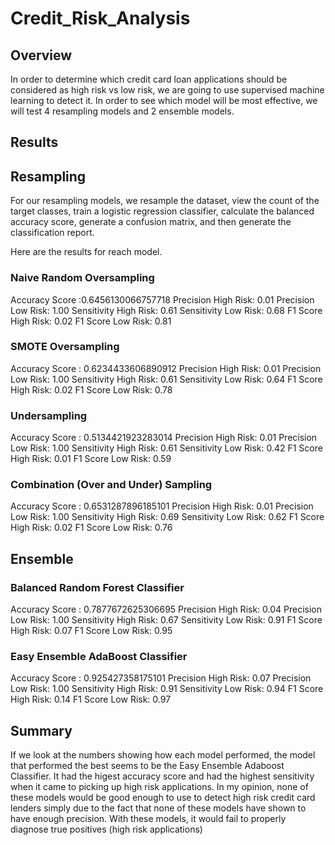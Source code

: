 # Credit_Risk_Analysis

## Overview 

In order to determine which credit card loan applications should be considered as high risk vs low risk, we are going to use supervised machine learning to detect it.  In order to see which model will be most effective, we will test 4 resampling models and 2 ensemble models.


## Results
## Resampling

For our resampling models, we resample the dataset, view the count of the target classes, train a logistic regression classifier, calculate the balanced accuracy score, generate a confusion matrix, and then generate the classification report.

Here are the results for reach model.

### Naive Random Oversampling

Accuracy Score :0.6456130066757718
Precision High Risk: 0.01
Precision Low Risk: 1.00
Sensitivity High Risk: 0.61
Sensitivity Low Risk: 0.68
F1 Score High Risk: 0.02
F1 Score Low Risk: 0.81


### SMOTE Oversampling

Accuracy Score : 0.6234433606890912
Precision High Risk: 0.01
Precision Low Risk: 1.00
Sensitivity High Risk: 0.61
Sensitivity Low Risk: 0.64
F1 Score High Risk: 0.02
F1 Score Low Risk: 0.78

### Undersampling

Accuracy Score : 0.5134421923283014
Precision High Risk: 0.01
Precision Low Risk: 1.00
Sensitivity High Risk: 0.61
Sensitivity Low Risk: 0.42
F1 Score High Risk: 0.01
F1 Score Low Risk: 0.59

### Combination (Over and Under) Sampling


Accuracy Score : 0.6531287896185101
Precision High Risk: 0.01
Precision Low Risk: 1.00
Sensitivity High Risk: 0.69
Sensitivity Low Risk: 0.62
F1 Score High Risk: 0.02
F1 Score Low Risk: 0.76


## Ensemble

### Balanced Random Forest Classifier

Accuracy Score : 0.7877672625306695
Precision High Risk: 0.04
Precision Low Risk: 1.00
Sensitivity High Risk: 0.67
Sensitivity Low Risk: 0.91
F1 Score High Risk: 0.07
F1 Score Low Risk: 0.95

### Easy Ensemble AdaBoost Classifier

Accuracy Score : 0.925427358175101
Precision High Risk: 0.07
Precision Low Risk: 1.00
Sensitivity High Risk: 0.91
Sensitivity Low Risk: 0.94
F1 Score High Risk: 0.14
F1 Score Low Risk: 0.97


## Summary

If we look at the numbers showing how each model performed, the model that performed the best seems to be the Easy Ensemble Adaboost Classifier.  It had the higest accuracy score and had the highest sensitivity when it came to picking up high risk applications.  In my opinion, none of these models would be good enough to use to detect high risk credit card lenders simply due to the fact that none of these models have shown to have enough precision.  With these models, it would fail to properly diagnose true positives (high risk applications)
